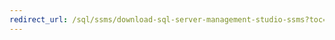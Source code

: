 ```yaml
---
redirect_url: /sql/ssms/download-sql-server-management-studio-ssms?toc=%2fsql%2fssms%2ftoc.json
---
```


